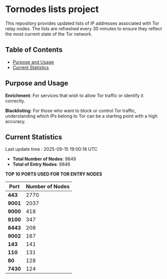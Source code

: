 # Tornodes lists project

This repository provides updated lists of IP addresses associated with Tor relay nodes. The lists are refreshed every 30 minutes to ensure they reflect the most current state of the Tor network.

## Table of Contents

- [Purpose and Usage](#purpose-and-usage)
- [Current Statistics](#current-statistics)


## Purpose and Usage

**Enrichment**: For services that wish to allow Tor traffic or identify it correctly.

**Blacklisting**: For those who want to block or control Tor traffic, understanding which IPs belong to Tor can be a starting point with a high accuracy.

## Current Statistics

Last update time : 2025-09-15 19:00:18 UTC

- **Total Number of Nodes**: 9849
- **Total of Entry Nodes**: 8846

**TOP 10 PORTS USED FOR TOR ENTRY NODES**

| **Port** | **Number of Nodes** |
|------|-----------------|
| **443**   | 2770  |
| **9001**   | 2037  |
| **9000**   | 418  |
| **9100**   | 347  |
| **8443**   | 208  |
| **9002**   | 167  |
| **143**   | 141  |
| **110**   | 131  |
| **80**   | 128  |
| **7430**   | 124  |

